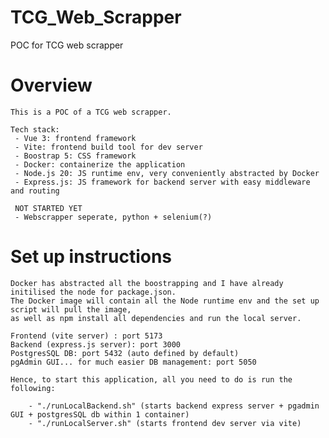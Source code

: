 # TCG_Web_Scrapper
POC for TCG web scrapper

# Overview
    This is a POC of a TCG web scrapper.

    Tech stack:
     - Vue 3: frontend framework
     - Vite: frontend build tool for dev server
     - Boostrap 5: CSS framework
     - Docker: containerize the application
     - Node.js 20: JS runtime env, very conveniently abstracted by Docker
     - Express.js: JS framework for backend server with easy middleware and routing

     NOT STARTED YET
     - Webscrapper seperate, python + selenium(?)

# Set up instructions

    Docker has abstracted all the boostrapping and I have already initilised the node for package.json.
    The Docker image will contain all the Node runtime env and the set up script will pull the image,
    as well as npm install all dependencies and run the local server.

    Frontend (vite server) : port 5173
    Backend (express.js server): port 3000
    PostgresSQL DB: port 5432 (auto defined by default)
    pgAdmin GUI... for much easier DB management: port 5050

    Hence, to start this application, all you need to do is run the following:

        - "./runLocalBackend.sh" (starts backend express server + pgadmin GUI + postgresSQL db within 1 container)
        - "./runLocalServer.sh" (starts frontend dev server via vite)


    